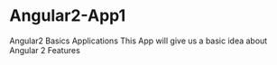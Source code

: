 # Angular2-App1
Angular2 Basics Applications
This App will give us a basic idea about Angular 2 Features
